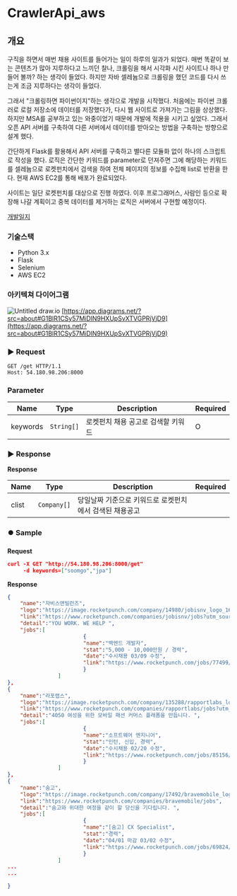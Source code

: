 # CrawlerApi_aws

## 개요

구직을 하면서 매번 채용 사이트를 들어가는 일이 하루의 일과가 되었다. 매번 똑같이 보는 콘텐츠가 많아 지루하다고 느끼던 찰나, 크롤링을 해서 시각화 시킨 사이트나 하나 만들어 볼까? 하는 생각이 들었다. 하지만 자바 셀레늄으로 크롤링을 했던 코드를 다시 쓰는게 조금 지루하다는 생각이 들었다.

그래서 "크롤링하면 파이썬이지"하는 생각으로 개발을 시작했다. 처음에는 파이썬 크롤러로 로컬 저장소에 데이터를 저장했다가, 다시 웹 사이트로 가져가는 그림을 상상했다. 하지만 MSA를 공부하고 있는 와중이었기 때문에 개발에 적용을 시키고 싶었다. 그래서 오픈 API 서버를 구축하여 다른 서버에서 데이터를 받아오는 방법을 구축하는 방향으로 설계 했다.

간단하게 Flask를 활용해서 API 서버를 구축하고 별다른 모듈화 없이 하나의 스크립트로 작성을 했다. 로직은 간단한 키워드를 parameter로 던져주면 그에 해당하는 키워드를 셀레늄으로 로켓펀치에서 검색을 하여 전체 페이지의 정보를 수집해 list로 반환을 한다. 현재 AWS EC2를 통해 배포가 완료되었다.

사이트는 일단 로켓펀치를 대상으로 진행 하였다. 이후 프로그래머스, 사람인 등으로 확장해 나갈 계획이고 중복 데이터를 제거하는 로직은 서버에서 구현할 예정이다.

<a href="https://www.notion.so/REST-API-AWS-EC2-2454edcbeaf8426381aec98f1143c17c">개발일지</a>

### 기술스택

- Python 3.x
- Flask
- Selenium
- AWS EC2

### 아키텍쳐 다이어그램
![Untitled](https://user-images.githubusercontent.com/66561524/110876664-492d6700-831b-11eb-8d96-e4747cb17740.png)
draw.io
[https://app.diagrams.net/?src=about#G1BlR1CSy57MiDlN9HXUpSvXTVGPRjVjD9](https://app.diagrams.net/?src=about#G1BlR1CSy57MiDlN9HXUpSvXTVGPRjVjD9)

<h3>▶️ Request</h3>

```
GET /get HTTP/1.1
Host: 54.180.98.206:8000
```

<h3>Parameter</h3>
<table>
	<thead>
		<tr>
			<th>Name</th>
			<th>Type</th>
			<th>Description</th>
			<th>Required</th>
		</tr>
	</thead>
	<tbody>
		<tr>
			<td>keywords</td>
			<td><code>String[]</code></td>
			<td>로켓펀치 채용 공고로 검색할 키워드</td>
			<td>O</td>
		</tr>
	</tbody>
</table>

<h3>▶️ Response</h3>

**Response**
<table>
	<thead>
		<tr>
			<th>Name</th>
			<th>Type</th>
			<th>Description</th>
			<th>Required</th>
		</tr>
	</thead>
	<tbody>
		<tr>
			<td>clist</td>
			<td><code>Company[]</code></td>
			<td>당일날짜 기준으로 키워드로 로켓펀치에서 검색된 채용공고</td>
			<td></td>
		</tr>
	</tbody>
</table>


<h3>⏺️ Sample</h3>

**Request**

```json
curl -X GET "http://54.180.98.206:8000/get" 
     -d keywords=["soomgo","jpa"]
```

**Response**

```json
{
	"name":"자비스앤빌런즈",
	"logo":"https://image.rocketpunch.com/company/14980/jobisnv_logo_1613702081.jpg?s=100x100&t=inside",
	"link":"https://www.rocketpunch.com/companies/jobisnv/jobs?utm_source=rocketpunch&utm_medium=advertisement&utm_campaign=job_ad&utm_content=job_page_title",
	"detail":"YOU WORK. WE HELP ",
	"jobs":[
						{
						"name":"백엔드 개발자",
						"stat":"5,000 - 10,000만원 / 경력",
						"date":"수시채용 03/09 수정",
						"link":"https://www.rocketpunch.com/jobs/77499/%EB%B0%B1%EC%97%94%EB%93%9C-%EA%B0%9C%EB%B0%9C%EC%9E%90?utm_source=rocketpunch&utm_medium=advertisement&utm_campaign=job_ad&utm_content=job_detail"
						}
				]
},
{
	"name":"라포랩스",
	"logo":"https://image.rocketpunch.com/company/135288/rapportlabs_logo_1606890359.png?s=100x100&t=inside",
	"link":"https://www.rocketpunch.com/companies/rapportlabs/jobs?utm_source=rocketpunch&utm_medium=advertisement&utm_campaign=job_ad&utm_content=job_page_title",
	"detail":"4050 여성을 위한 모바일 패션 커머스 플래폼을 만듭니다. ",
	"jobs":[
						{
						"name":"소프트웨어 엔지니어",
						"stat":"인턴, 신입, 경력",
						"date":"수시채용 02/20 수정",
						"link":"https://www.rocketpunch.com/jobs/85156/%EC%86%8C%ED%94%84%ED%8A%B8%EC%9B%A8%EC%96%B4-%EC%97%94%EC%A7%80%EB%8B%88%EC%96%B4?utm_source=rocketpunch&utm_medium=advertisement&utm_campaign=job_ad&utm_content=job_detail"
						}
				]
},
{
	"name":"숨고",
	"logo":"https://image.rocketpunch.com/company/17492/bravemobile_logo_1567392927.jpg?s=100x100&t=inside",
	"link":"https://www.rocketpunch.com/companies/bravemobile/jobs",
	"detail":"숨고와 위대한 여정을 같이 할 당신을 기다립니다. ",
	"jobs":[
						{
						"name":"[숨고] CX Specialist",
						"stat":"경력",
						"date":"04/01 마감 03/02 수정",
						"link":"https://www.rocketpunch.com/jobs/69824/%EC%88%A8%EA%B3%A0-CX-Specialist"
						}
				]
...
...

}
```
